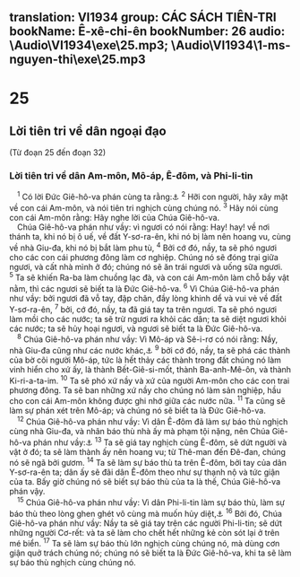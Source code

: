 translation: VI1934
group: CÁC SÁCH TIÊN-TRI
bookName: Ê-xê-chi-ên 
bookNumber: 26
audio: \Audio\VI1934\exe\25.mp3; \Audio\VI1934\1-ms-nguyen-thi\exe\25.mp3
-------

<div class="title"><h1>25</h1><h2>Lời tiên tri về dân ngoại đạo</h2><p>(Từ đoạn 25 đến đoạn 32)</p><h3>Lời tiên tri về dân Am-môn, Mô-áp, Ê-đôm, và Phi-li-tin</h3></div>
<span class="verse exe_25_1"> <sup>1</sup> Có lời Đức Giê-hô-va phán cùng ta rằng:<a data-toggle="tooltip" data-placement="bottom" title="Gie 49:1-6; Exe 21:28-32; Am 1:13-15; So 2:8-11">⚓</a></span>
<span class="verse exe_25_2"><sup>2</sup> Hỡi con người, hãy xây mặt về con cái Am-môn, và nói tiên tri nghịch cùng chúng nó. </span>
<span class="verse exe_25_3"><sup>3</sup> Hãy nói cùng con cái Am-môn rằng: Hãy nghe lời của Chúa Giê-hô-va. <br/> Chúa Giê-hô-va phán như vầy: vì ngươi có nói rằng: Hay! hay! về nơi thánh ta, khi nó bị ô uế, về đất Y-sơ-ra-ên, khi nó bị làm nên hoang vu, cùng về nhà Giu-đa, khi nó bị bắt làm phu tù, </span>
<span class="verse exe_25_4"><sup>4</sup> Bởi cớ đó, nầy, ta sẽ phó ngươi cho các con cái phương đông làm cơ nghiệp. Chúng nó sẽ đóng trại giữa ngươi, và cất nhà mình ở đó; chúng nó sẽ ăn trái ngươi và uống sữa ngươi. </span>
<span class="verse exe_25_5"><sup>5</sup> Ta sẽ khiến Ra-ba làm chuồng lạc đà, và con cái Am-môn làm chỗ bầy vật nằm, thì các ngươi sẽ biết ta là Đức Giê-hô-va. </span>
<span class="verse exe_25_6"><sup>6</sup> Vì Chúa Giê-hô-va phán như vầy: bởi ngươi đã vỗ tay, đập chân, đầy lòng khinh dể và vui vẻ về đất Y-sơ-ra-ên, </span>
<span class="verse exe_25_7"><sup>7</sup> bởi, cớ đó, nầy, ta đã giá tay ta trên ngươi. Ta sẽ phó ngươi làm mồi cho các nước; ta sẽ trừ ngươi ra khỏi các dân; ta sẽ diệt ngươi khỏi các nước; ta sẽ hủy hoại ngươi, và ngươi sẽ biết ta là Đức Giê-hô-va. <br/></span>
<span class="verse exe_25_8"> <sup>8</sup> Chúa Giê-hô-va phán như vầy: Vì Mô-áp và Sê-i-rơ có nói rằng: Nầy, nhà Giu-đa cũng như các nước khác,<a data-toggle="tooltip" data-placement="bottom" title="Es 15:1–16:14; 25:10-12; Gie 48:1-47; Am 2:1-3; So 2:8-11">⚓</a></span>
<span class="verse exe_25_9"><sup>9</sup> bởi cớ đó, nầy, ta sẽ phá các thành của bờ cõi người Mô-áp, tức là hết thảy các thành trong đất chúng nó làm vinh hiển cho xứ ấy, là thành Bết-Giê-si-mốt, thành Ba-anh-Mê-ôn, và thành Ki-ri-a-ta-im. </span>
<span class="verse exe_25_10"><sup>10</sup> Ta sẽ phó xứ nầy và xứ của người Am-môn cho các con trai phương đông. Ta sẽ ban những xứ nầy cho chúng nó làm sản nghiệp, hầu cho con cái Am-môn không được ghi nhớ giữa các nước nữa. </span>
<span class="verse exe_25_11"><sup>11</sup> Ta cũng sẽ làm sự phán xét trên Mô-áp; và chúng nó sẽ biết ta là Đức Giê-hô-va. <br/></span>
<span class="verse exe_25_12"> <sup>12</sup> Chúa Giê-hô-va phán như vầy: Vì dân Ê-đôm đã làm sự báo thù nghịch cùng nhà Giu-đa, và nhân báo thù nhà ấy mà phạm tội nặng, nên Chúa Giê-hô-va phán như vầy:<a data-toggle="tooltip" data-placement="bottom" title="Es 34:5-17; 63:1-6; Gie 49:7-22; Exe 35:1-15; Am 1:11-12; Ápđia 1-14; Ma 1:2-5">⚓</a></span>
<span class="verse exe_25_13"><sup>13</sup> Ta sẽ giá tay nghịch cùng Ê-đôm, sẽ dứt người và vật ở đó; ta sẽ làm thành ấy nên hoang vu; từ Thê-man đến Đê-đan, chúng nó sẽ ngã bởi gươm. </span>
<span class="verse exe_25_14"><sup>14</sup> Ta sẽ làm sự báo thù ta trên Ê-đôm, bởi tay của dân Y-sơ-ra-ên ta; dân ấy sẽ đãi dân Ê-đôm theo như sự thạnh nộ và tức giận của ta. Bấy giờ chúng nó sẽ biết sự báo thù của ta là thế, Chúa Giê-hô-va phán vậy. <br/></span>
<span class="verse exe_25_15"> <sup>15</sup> Chúa Giê-hô-va phán như vầy: Vì dân Phi-li-tin làm sự báo thù, làm sự báo thù theo lòng ghen ghét vô cùng mà muốn hủy diệt,<a data-toggle="tooltip" data-placement="bottom" title="Es 14:29-31; Gie 47:1-7; Gio 3:4-8; Am 1:6-8; So 2:4-7; Xa 9:5-7">⚓</a></span>
<span class="verse exe_25_16"><sup>16</sup> Bởi đó, Chúa Giê-hô-va phán như vầy: Nầy ta sẽ giá tay trên các người Phi-li-tin; sẽ dứt những người Cơ-rết: và ta sẽ làm cho chết hết những kẻ còn sót lại ở trên mé biển. </span>
<span class="verse exe_25_17"><sup>17</sup> Ta sẽ làm sự báo thù lớn nghịch cùng chúng nó, mà dùng cơn giận quở trách chúng nó; chúng nó sẽ biết ta là Đức Giê-hô-va, khi ta sẽ làm sự báo thù nghịch cùng chúng nó. <br/></span>
